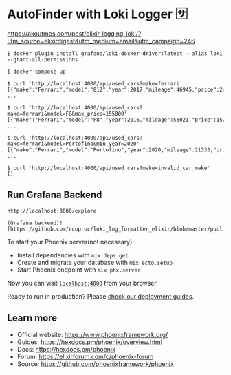 # AutoFinder with Loki Logger 🈂

https://akoutmos.com/post/elixir-logging-loki/?utm_source=elixirdigest&utm_medium=email&utm_campaign=246

    $ docker plugin install grafana/loki-docker-driver:latest --alias loki --grant-all-permissions

    $ docker-compose up

    $ curl 'http://localhost:4000/api/used_cars?make=ferrari'
    [{"make":"Ferrari","model":"812","year":2017,"mileage":46945,"price":244424}, ...

    $ curl 'http://localhost:4000/api/used_cars?make=ferrari&model=F8&max_price=155000'
    [{"make":"Ferrari","model":"F8","year":2016,"mileage":56021,"price":152403}, ...

    $ curl 'http://localhost:4000/api/used_cars?make=ferrari&model=Portofino&min_year=2020'
    [{"make":"Ferrari","model":"Portofino","year":2020,"mileage":21333,"price":169790}, ...

    $ curl 'http://localhost:4000/api/used_cars?make=invalid_car_make'
    []


## Run Grafana Backend

    http://localhost:3000/explore

    (Grafana backend)![https://github.com/rcoproc/loki_log_formatter_elixir/blob/master/public/grafana_all_logs.png]

    

To start your Phoenix server(not necessary):

  * Install dependencies with `mix deps.get`
  * Create and migrate your database with `mix ecto.setup`
  * Start Phoenix endpoint with `mix phx.server`

Now you can visit [`localhost:4000`](http://localhost:4000) from your browser.

Ready to run in production? Please [check our deployment guides](https://hexdocs.pm/phoenix/deployment.html).

## Learn more

  * Official website: https://www.phoenixframework.org/
  * Guides: https://hexdocs.pm/phoenix/overview.html
  * Docs: https://hexdocs.pm/phoenix
  * Forum: https://elixirforum.com/c/phoenix-forum
  * Source: https://github.com/phoenixframework/phoenix
